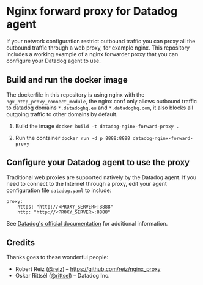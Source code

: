 # Nginx forward proxy for Datadog agent
If your network configuration restrict outbound traffic you can proxy all the outbound traffic through a web proxy, for example nginx. This repository includes a working example of a nginx forwarder proxy that you can configure your Datadog agent to use.

## Build and run the docker image
The dockerfile in this repository is using nginx with the `ngx_http_proxy_connect_module`, the nginx.conf only allows outbound traffic to datadog domains `*.datadoghq.eu` and `*.datadoghq.com`, it also blocks all outgoing traffic to other domains by default.

1. Build the image
`docker build -t datadog-nginx-forward-proxy .` 

2. Run the container
`docker run -d p 8888:8888 datadog-nginx-forward-proxy` 

## Configure your Datadog agent to use the proxy
Traditional web proxies are supported natively by the Datadog agent. If you need to connect to the Internet through a proxy, edit your agent configuration file `datadog.yaml` to include:
```
proxy:
    https: "http://<PROXY_SERVER>:8888"
    http: "http://<PROXY_SERVER>:8888"
```
See [Datadog's official documentation](https://docs.datadoghq.com/agent/proxy/?tab=agentv6v7#using-a-web-proxy-as-proxy) for additional information. 

## Credits
Thanks goes to these wonderful people:

* Robert Reiz ([@reiz](https://github.com/reiz)) – https://github.com/reiz/nginx_proxy
* Oskar Rittsél ([@rittsel](https://github.com/Rittsel)) – Datadog Inc.

